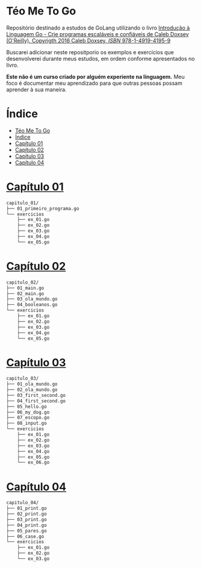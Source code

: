 # Téo Me To Go

Repositório destinado a estudos de GoLang utilizando o livro [Introdução à Linguagem Go - Crie programas escaláveis e confiáveis de Caleb Doxsey (O'Reilly). Copyrigth 2016 Caleb Doxsey, _ISBN_ 978-1-4919-4195-9](https://amzn.to/3QtuU0R)

Buscarei adicionar neste repositporio os exemplos e exercícios que desenvolverei durante meus estudos, em ordem conforme apresentados no livro.

**Este não é um curso criado por alguém experiente na linguagem.** Meu foco é documentar meu aprendizado para que outras pessoas possam aprender à sua maneira.

# Índice

- [Téo Me To Go](#téo-me-to-go)
- [Índice](#índice)
- [Capítulo 01](#capítulo-01)
- [Capítulo 02](#capítulo-02)
- [Capítulo 03](#capítulo-03)
- [Capítulo 04](#capítulo-04)

# [Capítulo 01](capitulo_01/)

```bash
capitulo_01/
├── 01_primeiro_programa.go
└── exercicios
    ├── ex_01.go
    ├── ex_02.go
    ├── ex_03.go
    ├── ex_04.go
    └── ex_05.go
```

# [Capítulo 02](capitulo_02/)

```bash
capitulo_02/
├── 01_main.go
├── 02_main.go
├── 03_ola_mundo.go
├── 04_booleanos.go
└── exercicios
    ├── ex_01.go
    ├── ex_02.go
    ├── ex_03.go
    ├── ex_04.go
    └── ex_05.go
```

# [Capítulo 03](capitulo_03/)

```bash
capitulo_03/
├── 01_ola_mundo.go
├── 02_ola_mundo.go
├── 03_first_second.go
├── 04_first_second.go
├── 05_hello.go
├── 06_my_dog.go
├── 07_escopo.go
├── 08_input.go
└── exercicios
    ├── ex_01.go
    ├── ex_02.go
    ├── ex_03.go
    ├── ex_04.go
    ├── ex_05.go
    └── ex_06.go
```

# [Capítulo 04](capitulo_04/)

```bash
capitulo_04/
├── 01_print.go
├── 02_print.go
├── 03_print.go
├── 04_print.go
├── 05_pares.go
├── 06_case.go
└── exercicios
    ├── ex_01.go
    ├── ex_02.go
    └── ex_03.go
```
